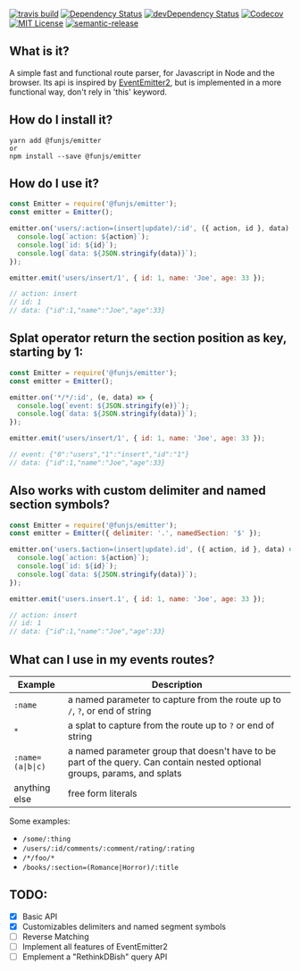[![travis build](https://img.shields.io/travis/fun-js/emitter.svg?style=flat)](https://travis-ci.org/fun-js/emitter)
[![Dependency Status](https://david-dm.org/fun-js/emitter.svg?theme=shields.io)](https://david-dm.org/fun-js/emitter)
[![devDependency Status](https://david-dm.org/fun-js/emitter/dev-status.svg?theme=shields.io)](https://david-dm.org/fun-js/route-parser#info=devDependencies)
[![Codecov](https://img.shields.io/codecov/c/github/fun-js/emitter.svg)]()
[![MIT License](https://img.shields.io/github/license/fun-js/emitter.svg?style=flat)](http://opensource.org/licenses/MIT)
[![semantic-release](https://img.shields.io/badge/%20%20%F0%9F%93%A6%F0%9F%9A%80-semantic--release-e10079.svg?style=flat)](https://github.com/semantic-release/semantic-release)

## What is it?

A simple fast and functional route parser, for Javascript in Node and the browser. Its api is inspired by [EventEmitter2](https://github.com/asyncly/EventEmitter2), but is implemented in a more functional way, don't rely in 'this' keyword.


## How do I install it?

```Shell
yarn add @funjs/emitter
or
npm install --save @funjs/emitter
```

## How do I use it?

```javascript
const Emitter = require('@funjs/emitter');
const emitter = Emitter();

emitter.on('users/:action=(insert|update)/:id', ({ action, id }, data) => {
  console.log(`action: ${action}`);
  console.log(`id: ${id}`);
  console.log(`data: ${JSON.stringify(data)}`);
});

emitter.emit('users/insert/1', { id: 1, name: 'Joe', age: 33 });

// action: insert
// id: 1
// data: {"id":1,"name":"Joe","age":33}

```

## Splat operator return the section position as key, starting by 1:

```javascript
const Emitter = require('@funjs/emitter');
const emitter = Emitter();

emitter.on('*/*/:id', (e, data) => {
  console.log(`event: ${JSON.stringify(e)}`);
  console.log(`data: ${JSON.stringify(data)}`);
});

emitter.emit('users/insert/1', { id: 1, name: 'Joe', age: 33 });

// event: {"0":"users","1":"insert","id":"1"}
// data: {"id":1,"name":"Joe","age":33}

```

## Also works with custom delimiter and named section symbols?

```javascript
const Emitter = require('@funjs/emitter');
const emitter = Emitter({ delimiter: '.', namedSection: '$' });

emitter.on('users.$action=(insert|update).id', ({ action, id }, data) => {
  console.log(`action: ${action}`);
  console.log(`id: ${id}`);
  console.log(`data: ${JSON.stringify(data)}`);
});

emitter.emit('users.insert.1', { id: 1, name: 'Joe', age: 33 });

// action: insert
// id: 1
// data: {"id":1,"name":"Joe","age":33}

```

## What can I use in my events routes?

| Example         | Description          |
| --------------- | -------- |
| `:name`         |  a named parameter to capture from the route up to `/`, `?`, or end of string  |
| `*`        |  a splat to capture from the route up to `?` or end of string |
| <code>:name=(a&#124;b&#124;c)</code>  |  a named parameter group that doesn't have to be part of the query. Can contain nested optional groups, params, and splats
| anything else   | free form literals |

Some examples:

* `/some/:thing`
* `/users/:id/comments/:comment/rating/:rating`
* `/*/foo/*`
* `/books/:section=(Romance|Horror)/:title`


## TODO:

- [x] Basic API
- [x] Customizables delimiters and named segment symbols
- [ ] Reverse Matching
- [ ] Implement all features of EventEmitter2
- [ ] Emplement a "RethinkDBish" query API
